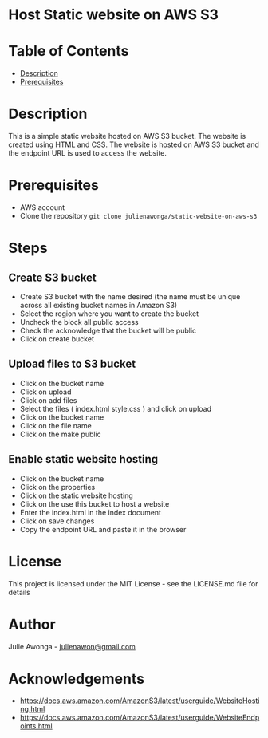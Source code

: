 # Host Static website on AWS S3
# Table of Contents
- [Description](#description)
- [Prerequisites](#prerequisites)
# Description
This is a simple static website hosted on AWS S3 bucket. The website is created using HTML and CSS. The website is hosted on AWS S3 bucket and the endpoint URL is used to access the website.
# Prerequisites
- AWS account
- Clone the repository 
  ``git clone julienawonga/static-website-on-aws-s3
    ``

# Steps
## Create S3 bucket
- Create S3 bucket with the name desired (the name must be unique across all existing bucket names in Amazon S3)
- Select the region where you want to create the bucket
- Uncheck the block all public access
- Check the acknowledge that the bucket will be public
- Click on create bucket
## Upload files to S3 bucket
- Click on the bucket name
- Click on upload
- Click on add files
- Select the files ( index.html style.css ) and click on upload
- Click on the bucket name
- Click on the file name
- Click on the make public

## Enable static website hosting
- Click on the bucket name
- Click on the properties
- Click on the static website hosting
- Click on the use this bucket to host a website
- Enter the index.html in the index document
- Click on save changes
- Copy the endpoint URL and paste it in the browser

# License
This project is licensed under the MIT License - see the LICENSE.md file for details

# Author
Julie Awonga - julienawon@gmail.com

# Acknowledgements
- https://docs.aws.amazon.com/AmazonS3/latest/userguide/WebsiteHosting.html
- https://docs.aws.amazon.com/AmazonS3/latest/userguide/WebsiteEndpoints.html
